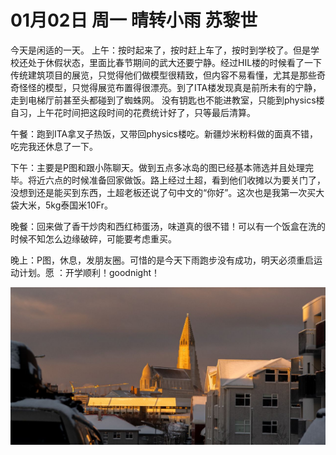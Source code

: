# 01月02日 周一 晴转小雨 苏黎世

今天是闲适的一天。
上午：按时起来了，按时赶上车了，按时到学校了。但是学校还处于休假状态，里面比春节期间的武大还要宁静。经过HIL楼的时候看了一下传统建筑项目的展览，只觉得他们做模型很精致，但内容不易看懂，尤其是那些奇奇怪怪的模型，只觉得展览布置得很漂亮。到了ITA楼发现真是前所未有的宁静，走到电梯厅前甚至头都碰到了蜘蛛网。
没有钥匙也不能进教室，只能到physics楼自习，上午花时间把这段时间的花费统计好了，只等最后清算。

午餐：跑到ITA拿叉子热饭，又带回physics楼吃。新疆炒米粉料做的面真不错，吃完我还休息了一下。

下午：主要是P图和跟小陈聊天。做到五点多冰岛的图已经基本筛选并且处理完毕。将近六点的时候准备回家做饭。路上经过土超，看到他们收摊以为要关门了，没想到还是能买到东西，土超老板还说了句中文的“你好”。这次也是我第一次买大袋大米，5kg泰国米10Fr。

晚餐：回来做了香干炒肉和西红柿蛋汤，味道真的很不错！可以有一个饭盒在洗的时候不知怎么边缘破碎，可能要考虑重买。

晚上：P图，休息，发朋友圈。可惜的是今天下雨跑步没有成功，明天必须重启运动计划。愿 ：开学顺利！goodnight！


![image](images\\63b36fc351f8353ba505d2ba.jpg)




